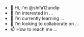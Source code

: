 - 👋 Hi, I’m @shifa12undip
- 👀 I’m interested in ...
- 🌱 I’m currently learning ...
- 💞️ I’m looking to collaborate on ...
- 📫 How to reach me ...

<!---
shifa12undip/shifa12undip is a ✨ special ✨ repository because its `README.md` (this file) appears on your GitHub profile.
You can click the Preview link to take a look at your changes.
--->
